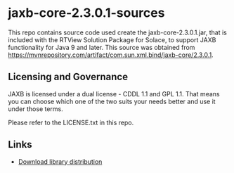 # jaxb-core-2.3.0.1-sources

This repo contains source code used create the jaxb-core-2.3.0.1.jar, that is included with the RTView Solution Package for Solace, to support JAXB functionality for Java 9 and later.  This source was obtained from https://mvnrepository.com/artifact/com.sun.xml.bind/jaxb-core/2.3.0.1.

## Licensing and Governance

JAXB is licensed under a dual license - CDDL 1.1 and GPL 1.1. That means you can choose which one of the two 
suits your needs better and use it under those terms.

Please refer to the LICENSE.txt in this repo.

## Links
- [Download library distribution](https://mvnrepository.com/artifact/com.sun.xml.bind/jaxb-core/2.3.0.1)
